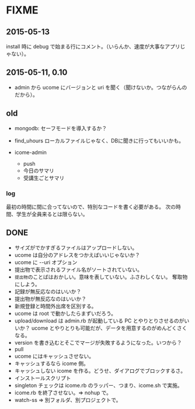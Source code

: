 # FIXME

## 2015-05-13

install 時に debug で始まる行にコメント。（いらんか、速度が大事なアプリじゃない）。

## 2015-05-11, 0.10

* admin から ucome にバージョンと uri を聞く（聞けないか。つながらんのだから）。

## old

* mongodb: セーフモードを導入するか？

* find_uhours
  ローカルファイルじゃなく、DBに聞きに行ってもいいかも。

* icome-admin
  * push
  * 今日のサマリ
  * 受講生ごとサマリ

### log

最初の時間に間に合ってないので、特別なコードを書く必要がある。
次の時間、学生が全員来るとは限らない。

## DONE

* サイズがでかすぎるファイルはアップロードしない。
* ucome は自分のアドレスをつかえばいいじゃないか？
* ucome に --uri オプション
* 提出物で表示されるファイル名がソートされていない。
* `提出物`のことばはおかしい。意味を表していない。ふさわしくない。
  奪取物にしよう。
* 記録が無反応なのはいいか？
* 提出物が無反応なのはいいか？
* 新規登録と時間外出席を区別する。
* ucome は root で動かしたらまずいだろう。
* upload/download は admin.rb が起動している PC とやりとりさせるのがいいか？
  ucome とやりとりも可能だが、データを用意するのがめんどくさくなる。
* version を書き込むとそこでマージが失敗するようになった。いつから？
* pull
* ucome にはキャッシュさせない。
* キャッシュするなら icome 側。
* キャッシュしない icome を作る。どうせ、ダイアログでブロックするさ。
* インストールスクリプト
* singleton チェックは icome.rb のラッパー、つまり、icome.sh で実施。
* icome.rb を終了させない。=> nohup で。
* watch-ss => 別フォルダ、別プロジェクトで。

